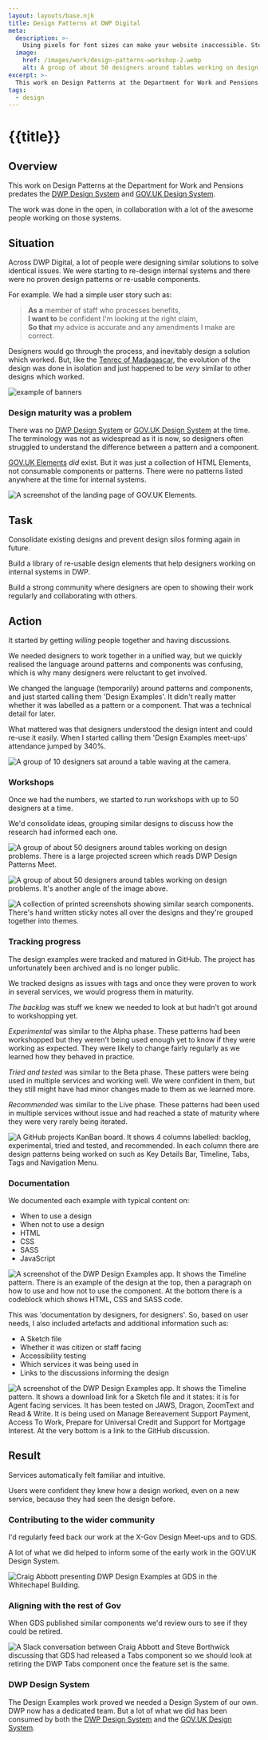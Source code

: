 ```yaml
---
layout: layouts/base.njk
title: Design Patterns at DWP Digital
meta:
  description: >-
    Using pixels for font sizes can make your website inaccessible. Stop it!
  image:
    href: /images/work/design-patterns-workshop-2.webp
    alt: A group of about 50 designers around tables working on design problems. There is a large projected screen which reads DWP Design Patterns Meet.
excerpt: >-
  This work on Design Patterns at the Department for Work and Pensions predates the [GOV.UK Design System](https://design-system.service.gov.uk/), but showcases some of the work that was done which built some of those foundations.
tags:
  - design
---
```


# {{title}}

## Overview

This work on Design Patterns at the Department for Work and Pensions predates the [DWP Design System](https://design-system.dwp.gov.uk) and [GOV.UK Design System](https://design-system.service.gov.uk).

The work was done in the open, in collaboration with a lot of the awesome people working on those systems.

## Situation

Across DWP Digital, a lot of people were designing similar solutions to solve identical issues. We were starting to re-design internal systems and there were no proven design patterns or re-usable components.

For example. We had a simple user story such as:
> **As a** member of staff who processes benefits,    
> **I want to** be confident I'm looking at the right claim,   
> **So that** my advice is accurate and any amendments I make are correct.

Designers would go through the process, and inevitably design a solution which worked. But, like the [Tenrec of Madagascar](https://blog.rsb.org.uk/species-of-the-week-tenrecs), the evolution of the design was done in isolation and just happened to be *very* similar to other designs which worked.

![example of banners](/images/work/design-patterns-key-details.webp)

### Design maturity was a problem

There was no [DWP Design System](https://design-system.dwp.gov.uk) or [GOV.UK Design System](https://design-system.service.gov.uk) at the time. The terminology was not as widespread as it is now, so designers often struggled to understand the difference between a pattern and a component.

[GOV.UK Elements](https://govuk-elements.herokuapp.com) *did* exist. But it was just a collection of HTML Elements, not consumable components or patterns. There were no patterns listed anywhere at the time for internal systems.

![A screenshot of the landing page of GOV.UK Elements.](/images/work/design-patterns-govuk-elements.webp)


## Task

Consolidate existing designs and prevent design silos forming again in future. 

Build a library of re-usable design elements that help designers working on internal systems in DWP.

Build a strong community where designers are open to showing their work regularly and collaborating with others.

## Action

It started by getting *willing* people together and having discussions. 

We needed designers to work together in a unified way, but we quickly realised the language around patterns and components was confusing, which is why many designers were reluctant to get involved.

We changed the language (temporarily) around patterns and components, and just started calling them 'Design Examples'. It didn't really matter whether it was labelled as a pattern or a component. That was a technical detail for later. 

What mattered was that designers understood the design intent and could re-use it easily. When I started calling them 'Design Examples meet-ups' attendance jumped by 340%.

![A group of 10 designers sat around a table waving at the camera.](/images/work/design-patterns-workshop-1.webp)

### Workshops

Once we had the numbers, we started to run workshops with up to 50 designers at a time.

We'd consolidate ideas, grouping similar designs to discuss how the research had informed each one.

![A group of about 50 designers around tables working on design problems. There is a large projected screen which reads DWP Design Patterns Meet.](/images/work/design-patterns-workshop-2.webp)

![A group of about 50 designers around tables working on design problems. It's another angle of the image above.](/images/work/design-patterns-workshop-3.webp)

![A collection of printed screenshots showing similar search components. There's hand written sticky notes all over the designs and they're grouped together into themes.](/images/work/design-patterns-workshop-4.webp)

### Tracking progress

The design examples were tracked and matured in GitHub. The project has unfortunately been archived and is no longer public.

We tracked designs as issues with tags and once they were proven to work in several services, we would progress them in maturity.

*The backlog* was stuff we knew we needed to look at but hadn't got around to workshopping yet. 

*Experimental* was similar to the Alpha phase. These patterns had been workshopped but they weren't being used enough yet to know if they were working as expected. They were likely to change fairly regularly as we learned how they behaved in practice.

*Tried and tested* was similar to the Beta phase. These patters were being used in multiple services and working well. We were confident in them, but they still might have had minor changes made to them as we learned more.

*Recommended* was similar to the Live phase. These patterns had been used in multiple services without issue and had reached a state of maturity where they were very rarely being iterated.

![A GitHub projects KanBan board. It shows 4 columns labelled: backlog, experimental, tried and tested, and recommended. In each column there are design patterns being worked on such as Key Details Bar, Timeline, Tabs, Tags and Navigation Menu.](/images/work/design-patterns-github.webp)

### Documentation

We documented each example with typical content on:
- When to use a design
- When not to use a design
- HTML
- CSS
- SASS
- JavaScript

![A screenshot of the DWP Design Examples app. It shows the Timeline pattern. There is an example of the design at the top, then a paragraph on how to use and how not to use the component. At the bottom there is a codeblock which shows HTML, CSS and SASS code.](/images/work/design-patterns-documentation-1.webp)

This was 'documentation by designers, for designers'. So, based on user needs, I also included artefacts and additional information such as:
- A Sketch file
- Whether it was citizen or staff facing
- Accessibility testing
- Which services it was being used in
- Links to the discussions informing the design

![A screenshot of the DWP Design Examples app. It shows the Timeline pattern. It shows a download link for a Sketch file and it states: it is for Agent facing services. It has been tested on JAWS, Dragon, ZoomText and Read & Write. It is being used on Manage Bereavement Support Payment, Access To Work, Prepare for Universal Credit and Support for Mortgage Interest. At the very bottom is a link to the GitHub discussion.](/images/work/design-patterns-documentation-2.webp)

## Result

Services automatically felt familiar and intuitive.

Users were confident they knew how a design worked, even on a new service, because they had seen the design before.

### Contributing to the wider community

I'd regularly feed back our work at the X-Gov Design Meet-ups and to GDS.

A lot of what we did helped to inform some of the early work in the GOV.UK Design System.

![Craig Abbott presenting DWP Design Examples at GDS in the Whitechapel Building.](/images/work/design-patterns-craig-at-gds.webp)

### Aligning with the rest of Gov

When GDS published similar components we'd review ours to see if they could be retired.

![A Slack conversation between Craig Abbott and Steve Borthwick discussing that GDS had released a Tabs component so we should look at retiring the DWP Tabs component once the feature set is the same.](/images/work/design-patterns-slack.webp)

### DWP Design System

The Design Examples work proved we needed a Design System of our own. DWP now has a dedicated team. But a lot of what we did has been consumed by both the [DWP Design System](https://design-system.dwp.gov.uk) and the [GOV.UK Design System](https://design-system.service.gov.uk).


